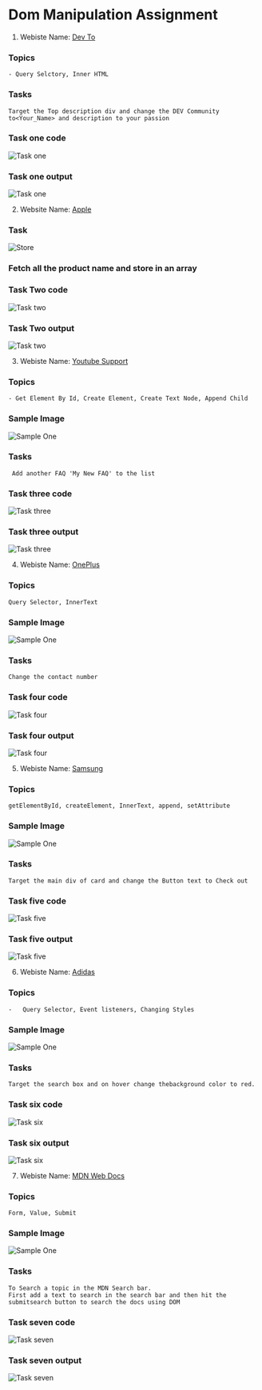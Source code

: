 # Dom Manipulation Assignment

1. Webiste Name: [Dev To](https://dev.to/)

### Topics

    - Query Selctory, Inner HTML

### Tasks

    Target the Top description div and change the DEV Community to<Your_Name> and description to your passion

### Task one code

![Task one](./images/task-one-code.png)

### Task one output

![Task one](./images/task-one-output.png)

2. Website Name: [Apple](https://support.apple.com/en-in)

### Task

![Store](./Picture_3.png)

### Fetch all the product name and store in an array

### Task Two code

![Task two](./images/task-two-code.png)

### Task Two output

![Task two](./images/task-two-output.png)

3. Webiste Name: [Youtube Support](https://support.google.com/youtube/)

### Topics

    - Get Element By Id, Create Element, Create Text Node, Append Child

### Sample Image

![Sample One](./Pic4.png)

### Tasks

     Add another FAQ 'My New FAQ' to the list

### Task three code

![Task three](./images/task-three-code.png)

### Task three output

![Task three](./images/task-three-output.png)

4. Webiste Name: [OnePlus](https://www.oneplus.in/support)

### Topics

    Query Selector, InnerText

### Sample Image

![Sample One](./Pic6.png)

### Tasks

    Change the contact number

### Task four code

![Task four](./images/task-four-code.png)

### Task four output

![Task four](./images/task-four-output.png)

5. Webiste Name: [Samsung](https://www.samsung.com/in/offer/online/samsung-fest/)

### Topics

    getElementById, createElement, InnerText, append, setAttribute

### Sample Image

![Sample One](./Pic8.png)

### Tasks

    Target the main div of card and change the Button text to Check out

### Task five code

![Task five](./images/task-five-code.png)

### Task five output

![Task five](./images/task-five-output.png)

6. Webiste Name: [Adidas](https://www.adidas.co.in/)

### Topics

    -   Query Selector, Event listeners, Changing Styles

### Sample Image

![Sample One](./Pic10.png)

### Tasks

    Target the search box and on hover change thebackground color to red.

### Task six code

![Task six](./images/task-six-code.png)

### Task six output

![Task six](./images/task-six-output.png)

7. Webiste Name: [MDN Web Docs](https://developer.mozilla.org/en-US/)

### Topics

    Form, Value, Submit

### Sample Image

![Sample One](./Pic12.png)

### Tasks

    To Search a topic in the MDN Search bar.
    First add a text to search in the search bar and then hit the submitsearch button to search the docs using DOM

### Task seven code

![Task seven](./images/task-seven-code.png)

### Task seven output

![Task seven](./images/task-seven-output.png)

